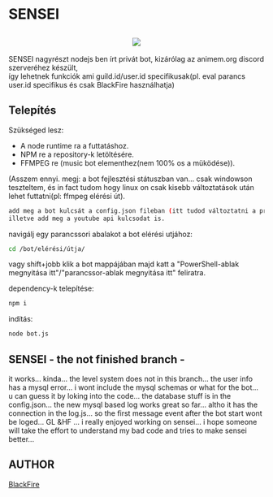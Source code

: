 # SENSEI
<h2 align="center"><img src="http://blackfire.hu/dl/running.png"></h2>

SENSEI nagyrészt nodejs ben írt privát bot, kizárólag az animem.org discord szerveréhez készült,<br/> így lehetnek funkciók ami guild.id/user.id specifikusak(pl. eval parancs user.id specifikus és csak BlackFire használhatja)

## Telepítés
<p>Szükséged lesz:</p>
<ul>
<li>A node runtime ra a futtatáshoz.</li>
<li>NPM re a repository-k letöltésére.</li>
<li>FFMPEG re (music bot elementhez(nem 100% os a müködése)).</li>
</ul>

(Asszem ennyi. megj: a bot fejlesztési státuszban van... csak windowson teszteltem, és in fact tudom hogy linux on csak kisebb változtatások után lehet futtatni(pl: ffmpeg elérési út).



```bash
add meg a bot kulcsát a config.json fileban (itt tudod változtatni a prefix et is).
illetve add meg a youtube api kulcsodat is.
```
navigálj egy parancssori abalakot a bot elérési utjához: 
```bash
cd /bot/elérési/útja/
```
vagy shift+jobb klik a bot mappájában majd katt a "PowerShell-ablak megnyitása itt"/"parancssor-ablak megnyitása itt" feliratra.

dependency-k telepítése:
```bash
npm i
```

indítás:
```bash
node bot.js
```

## SENSEI - the not finished branch - 
it works... kinda... the level system does not in this branch... the user info has a mysql error... i wont include the mysql schemas or what for the bot... u can guess it by loking into the code... the database stuff is in the config.json... the new mysql based log works great so far... altho it has the connection in the log.js... so the first message event after the bot start wont be loged... GL &HF ... i really enjoyed working on sensei... i hope someone will take the effort to understand my bad code and tries to make sensei better...

## AUTHOR
[BlackFire](https://blackfire.hu/) 
